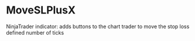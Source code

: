 # MoveSLPlusX
NinjaTrader indicator: adds buttons to the chart trader to move the stop loss defined number of ticks 
